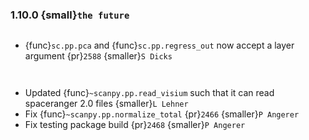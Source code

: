 ### 1.10.0 {small}`the future`

```{rubric} Features
```

* {func}`sc.pp.pca` and {func}`sc.pp.regress_out` now accept a layer argument {pr}`2588` {smaller}`S Dicks`

```{rubric} Docs
```

```{rubric} Bug fixes
```

* Updated {func}`~scanpy.pp.read_visium` such that it can read spaceranger 2.0 files {smaller}`L Lehner`
* Fix {func}`~scanpy.pp.normalize_total` {pr}`2466` {smaller}`P Angerer`
* Fix testing package build {pr}`2468` {smaller}`P Angerer`

```{rubric} Ecosystem
```
